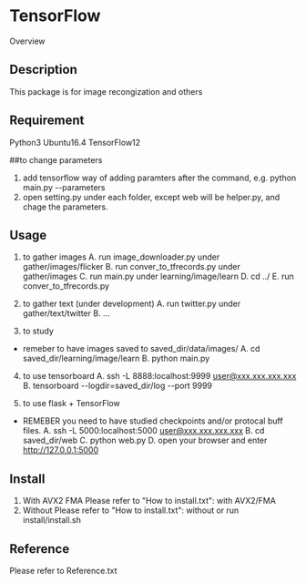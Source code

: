 TensorFlow
====
Overview

## Description
This package is for image recongization and others

## Requirement
Python3
Ubuntu16.4
TensorFlow12

##to change parameters
1. add tensorflow way of adding paramters after the command, e.g. python main.py --parameters
2. open setting.py under each folder, except web will be helper.py, and chage the parameters.

## Usage
1. to gather images
  A. run image_downloader.py under gather/images/flicker
  B. run conver_to_tfrecords.py under gather/images
  C. run main.py under learning/image/learn
  D. cd ../
  E. run conver_to_tfrecords.py

2. to gather text (under development)
  A. run twitter.py under gather/text/twitter
  B. ...

3. to study
  * remeber to have images saved to saved_dir/data/images/
  A. cd saved_dir/learning/image/learn
  B. python main.py

4. to use tensorboard
  A. ssh -L 8888:localhost:9999 user@xxx.xxx.xxx.xxx
  B. tensorboard --logdir=saved_dir/log --port 9999

5. to use flask + TensorFlow
  * REMEBER you need to have studied checkpoints and/or protocal buff files.
  A. ssh -L 5000:localhost:5000 user@xxx.xxx.xxx.xxx
  B. cd saved_dir/web
  C. python web.py
  D. open your browser and enter http://127.0.0.1:5000

## Install
1. With AVX2 FMA
  Please refer to "How to install.txt": with AVX2/FMA
2. Without
    Please refer to "How to install.txt": without
    or run install/install.sh

## Reference
Please refer to Reference.txt

